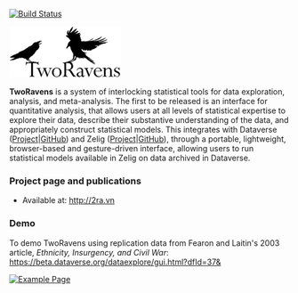 [![Build Status](https://travis-ci.org/TwoRavens/TwoRavens.svg?branch=master)](https://travis-ci.org/TwoRavens/TwoRavens)

[![Two Ravens](https://raw.githubusercontent.com/TwoRavens/TwoRavens/master/assets/images/TwoRavens-sm.png)](http://2ra.vn)

**TwoRavens** is a system of interlocking statistical tools for data exploration, analysis, and meta-analysis.  The first to be released is an interface for quantitative analysis, that allows users at all levels of statistical expertise to explore their data, describe their substantive understanding of the data, and appropriately construct statistical models. This integrates with Dataverse ([Project](http://dataverse.org)|[GitHub](https://github.com/IQSS/dataverse)) and Zelig ([Project](http://zeligproject.org)|[GitHub](https://github.com/IQSS/Zelig)), through a portable, lightweight, browser-based and gesture-driven interface, allowing users to run statistical models available in Zelig on data archived in Dataverse.

### Project page and publications 
 - Available at: http://2ra.vn
 
### Demo

To demo TwoRavens using replication data from Fearon and Laitin's 2003 article, *Ethnicity, Insurgency, and Civil War*:
https://beta.dataverse.org/dataexplore/gui.html?dfId=37&

[![Example Page](https://github.com/TwoRavens/TwoRavens/blob/master/assets/images/example2Rpage.png)](https://beta.dataverse.org/dataexplore/gui.html?dfId=37&)


